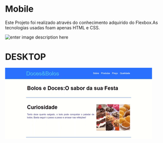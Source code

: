 
# Mobile

Este Projeto foi realizado através do conhecimento adquirido do Flexbox.As tecnologias usadas foam apenas HTML e CSS.

![enter image description here](https://github.com/emersonpacifico/Bolos-Doces/blob/master/img/mobile%20(2).gif?raw=true)


# DESKTOP

![enter image description here](https://github.com/emersonpacifico/Bolos-Doces/blob/master/img/giphy%20pagina%20bolo.gif?raw=true)